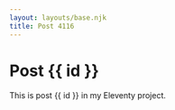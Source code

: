 ```yaml
---
layout: layouts/base.njk
title: Post 4116
---
```


# Post {{ id }}

This is post {{ id }} in my Eleventy project.
